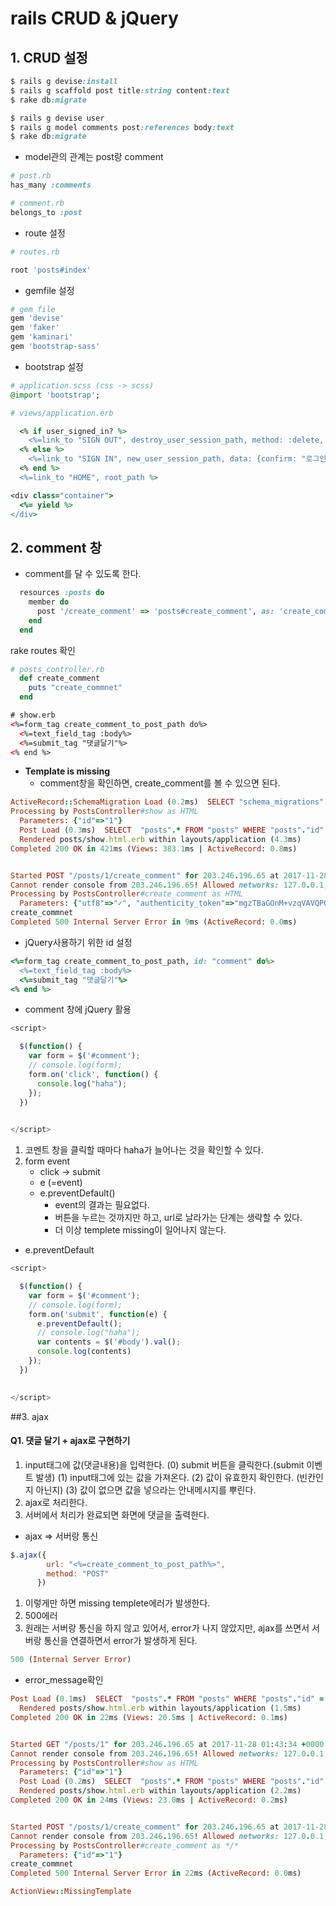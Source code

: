 # rails CRUD & jQuery 

## 1. CRUD 설정

```ruby
$ rails g devise:install
$ rails g scaffold post title:string content:text
$ rake db:migrate

$ rails g devise user
$ rails g model comments post:references body:text
$ rake db:migrate
```

* model관의 관계는 post랑 comment

```ruby
# post.rb
has_many :comments

# comment.rb
belongs_to :post
```

* route 설정

```ruby
# routes.rb

root 'posts#index'

```

* gemfile 설정

```ruby
# gem file
gem 'devise'
gem 'faker'
gem 'kaminari'
gem 'bootstrap-sass'
```

* bootstrap 설정

```ruby
# application.scss (css -> scss)
@import 'bootstrap';
```

```ruby
# views/application.erb

  <% if user_signed_in? %>
    <%=link_to "SIGN OUT", destroy_user_session_path, method: :delete, data: {confirm: "로그아웃 하시겠습니까?"}%>
  <% else %>
    <%=link_to "SIGN IN", new_user_session_path, data: {confirm: "로그인 하시겠습니까?"}%>
  <% end %>
  <%=link_to "HOME", root_path %>

<div class="container">
  <%= yield %>
</div>
```


## 2. comment 창 

* comment를 달 수 있도록 한다. 
```ruby
  resources :posts do
    member do
      post '/create_comment' => 'posts#create_comment', as: 'create_comment_to'
    end
  end
```
rake routes 확인 

```ruby
# posts_controller.rb
  def create_comment
    puts "create_commnet"
  end
```
```html
# show.erb
<%=form_tag create_comment_to_post_path do%>
  <%=text_field_tag :body%>
  <%=submit_tag "댓글달기"%>
<% end %>
```

* **Template is missing**
  * comment창을 확인하면, create_comment를 볼 수 있으면 된다. 


```ruby
ActiveRecord::SchemaMigration Load (0.2ms)  SELECT "schema_migrations".* FROM "schema_migrations"
Processing by PostsController#show as HTML
  Parameters: {"id"=>"1"}
  Post Load (0.3ms)  SELECT  "posts".* FROM "posts" WHERE "posts"."id" = ? LIMIT 1  [["id", 1]]
  Rendered posts/show.html.erb within layouts/application (4.3ms)
Completed 200 OK in 421ms (Views: 383.1ms | ActiveRecord: 0.8ms)


Started POST "/posts/1/create_comment" for 203.246.196.65 at 2017-11-28 01:16:41 +0000
Cannot render console from 203.246.196.65! Allowed networks: 127.0.0.1, ::1, 127.0.0.0/127.255.255.255
Processing by PostsController#create_comment as HTML
  Parameters: {"utf8"=>"✓", "authenticity_token"=>"mgzTBaGOnM+vzqVAVQPOJncx91DrnfSWhqjQ79qd3jYrgvIJcJRUaTL0W+Q7nQw+r3eatQxZFkBC6DLcy2L4oA==", "body"=>"aaaa", "commit"=>"댓글달 기", "id"=>"1"}
create_commnet
Completed 500 Internal Server Error in 9ms (ActiveRecord: 0.0ms)
```
* jQuery사용하기 위한 id 설정

```ruby
<%=form_tag create_comment_to_post_path, id: "comment" do%>
  <%=text_field_tag :body%>
  <%=submit_tag "댓글달기"%>
<% end %>
```
* comment 창에 jQuery 활용

```javascript
<script>

  $(function() {
    var form = $('#comment');
    // console.log(form);
    form.on('click', function() { 
      console.log("haha");
    });
  })

  
</script>
```
1. 코멘트 창을 클릭할 때마다 haha가 늘어나는 것을 확인할 수 있다. 
2. form event
	* click -> submit
	* e (=event)
	* e.preventDefault()
		* event의 결과는 필요없다. 
		* 버튼을 누르는 것까지만 하고, url로 날라가는 단계는 생략할 수 있다.
		* 더 이상 templete missing이 일어나지 않는다. 

* e.preventDefault
```javascript
<script>

  $(function() {
    var form = $('#comment');
    // console.log(form);
    form.on('submit', function(e) {
      e.preventDefault();
      // console.log("haha");
      var contents = $('#body').val();
      console.log(contents)
    });
  })

  
</script>
```
##3. ajax

#### Q1. 댓글 달기 + ajax로 구현하기
1. input태그에 값(댓글내용)을 입력한다. 
	(0) submit 버튼을 클릭한다.(submit 이벤트 발생)
	(1) input태그에 있는 값을 가져온다. 
	(2) 값이 유효한지 확인한다. (빈칸인지 아닌지)
	(3) 값이 없으면 값을 넣으라는 안내메시지를 뿌린다. 
2. ajax로 처리한다. 
3. 서버에서 처리가 완료되면 화면에 댓글을 출력한다. 

* ajax => 서버랑 통신
```javascript
$.ajax({
        url: "<%=create_comment_to_post_path%>",
        method: "POST"
      })
```
1. 이렇게만 하면 missing templete에러가 발생한다. 
2. 500에러
3. 원래는 서버랑 통신을 하지 않고 있어서, error가 나지 않았지만, ajax를 쓰면서 서버랑 통신을 연결하면서 error가 발생하게 된다.
```ruby
500 (Internal Server Error)
```
* error_message확인
```ruby
Post Load (0.1ms)  SELECT  "posts".* FROM "posts" WHERE "posts"."id" = ? LIMIT 1  [["id", 1]]
  Rendered posts/show.html.erb within layouts/application (1.5ms)
Completed 200 OK in 22ms (Views: 20.5ms | ActiveRecord: 0.1ms)


Started GET "/posts/1" for 203.246.196.65 at 2017-11-28 01:43:34 +0000
Cannot render console from 203.246.196.65! Allowed networks: 127.0.0.1, ::1, 127.0.0.0/127.255.255.255
Processing by PostsController#show as HTML
  Parameters: {"id"=>"1"}
  Post Load (0.2ms)  SELECT  "posts".* FROM "posts" WHERE "posts"."id" = ? LIMIT 1  [["id", 1]]
  Rendered posts/show.html.erb within layouts/application (2.2ms)
Completed 200 OK in 24ms (Views: 23.0ms | ActiveRecord: 0.2ms)


Started POST "/posts/1/create_comment" for 203.246.196.65 at 2017-11-28 01:43:38 +0000
Cannot render console from 203.246.196.65! Allowed networks: 127.0.0.1, ::1, 127.0.0.0/127.255.255.255
Processing by PostsController#create_comment as */*
  Parameters: {"id"=>"1"}
create_commnet
Completed 500 Internal Server Error in 22ms (ActiveRecord: 0.0ms)

ActionView::MissingTemplate
```



